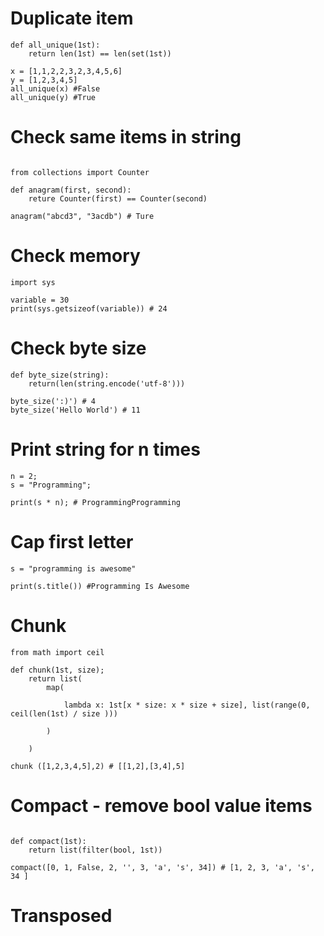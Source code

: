 # Duplicate item

```
def all_unique(1st):
	return len(1st) == len(set(1st))

x = [1,1,2,2,3,2,3,4,5,6]
y = [1,2,3,4,5]
all_unique(x) #False
all_unique(y) #True

```

# Check same items in string

```

from collections import Counter

def anagram(first, second):
	reture Counter(first) == Counter(second)

anagram("abcd3", "3acdb") # Ture

```

# Check memory

```
import sys

variable = 30
print(sys.getsizeof(variable)) # 24

```

# Check byte size

```
def byte_size(string):
	return(len(string.encode('utf-8')))

byte_size(':)') # 4
byte_size('Hello World') # 11

```

# Print string for n times

```
n = 2;
s = "Programming";

print(s * n); # ProgrammingProgramming

```

# Cap first letter

```
s = "programming is awesome"

print(s.title()) #Programming Is Awesome

```

# Chunk

```
from math import ceil

def chunk(1st, size);
	return list(
		map(

			lambda x: 1st[x * size: x * size + size], list(range(0, ceil(len(1st) / size )))

		)

	)

chunk ([1,2,3,4,5],2) # [[1,2],[3,4],5]

```

# Compact - remove bool value items

```

def compact(1st):
	return list(filter(bool, 1st))

compact([0, 1, False, 2, '', 3, 'a', 's', 34]) # [1, 2, 3, 'a', 's', 34 ]

```

# Transposed













